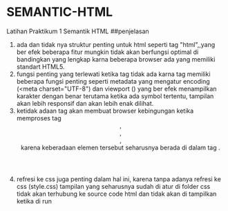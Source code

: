 # SEMANTIC-HTML
Latihan Praktikum 1 Semantik HTML
##penjelasan
1. ada dan tidak nya struktur penting untuk html seperti tag "html",<head>,<body>yang ber efek beberapa fitur mungkin tidak akan berfungsi optimal  di bandingkan yang lengkap karna beberapa browser ada yang memiliki standart HTML5.
2. fungsi penting yang terlewati ketika tag <head> tidak ada karna tag <head> memiliki beberapa fungsi penting seperti metadata yang mengatur encoding (<meta charset="UTF-8") dan viewport (<meta name="viewport" content="width=device-width,initial-scale=1.0">) yang ber efek menampilkan karakter dengan benar terutama ketika ada symbol tertentu, tampilan akan lebih responsif dan akan lebih enak dilihat.
3. ketidak adaan tag <body> akan membuat browser kebingungan ketika memproses tag <header>, <nav>, <section>, <footer> karena keberadaan elemen tersebut seharusnya berada di dalam tag <body>.
4. refresi ke css juga penting dalam hal ini, karena tanpa adanya refresi ke css (style.css) tampilan yang seharusnya sudah di atur di folder css tidak akan terhubung ke source code html dan tidak akan di tampilkan ketika di run

